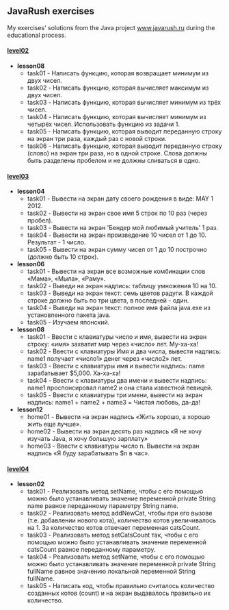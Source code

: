 ## JavaRush exercises

My exercises' solutions from the Java project www.javarush.ru during the educational process.

#### [level02](http://github.com/grint/JavaRush/tree/master/level02)
- **lesson08**
	- task01 - Написать функцию, которая возвращает минимум из двух чисел.
	- task02 - Написать функцию, которая вычисляет максимум из двух чисел.
	- task03 - Написать функцию, которая вычисляет минимум из трёх чисел.
	- task04 - Написать функцию, которая вычисляет минимум из четырёх чисел. Использовать функцию из задачи 1.
	- task05 - Написать функцию, которая выводит переданную строку на экран три раза, каждый раз с новой строки.
	- task06 - Написать функцию, которая выводит переданную строку (слово) на экран три раза, но в одной строке. Слова должны быть разделены пробелом и не должны сливаться в одно.

#### [level03](http://github.com/grint/JavaRush/tree/master/level03)
- **lesson04**
	- task01 - Вывести на экран дату своего рождения в виде: MAY 1 2012.
	- task02 - Вывести на экран свое имя 5 строк по 10 раз (через пробел).
	- task03 - Вывести на экран 'Бендер мой любимый учитель' 1 раз.
	- task04 - Вывести на экран произведение 10 чисел от 1 до 10. Результат - 1 число.
	- task05 - Вывести на экран сумму чисел от 1 до 10 построчно (должно быть 10 строк).
- **lesson06**
	- task01 - Вывести на экран все возможные комбинации слов «Мама», «Мыла», «Раму».
	- task02 - Выведи на экран надпись: таблицу умножения 10 на 10.
	- task03 - Выведи на экран текст: семь цветов радуги. В каждой строке должно быть по три цвета, в последней - один.
	- task04 - Выведи на экран текст: полное имя файла java.exe из установленного пакета java.
	- task05 - Изучаем японский.
- **lesson08**
	- task01 - Ввести с клавиатуры число и имя, вывести на экран строку: «имя» захватит мир через «число» лет. Му-ха-ха!
	- task02 - Ввести с клавиатуры Имя и два числа, вывести надпись: name1 получает «число1» денег через «число2» лет.
	- task03 - Ввести с клавиатуры имя и вывести надпись: name зарабатывает $5,000. Ха-ха-ха!
	- task04 - Ввести с клавиатуры два имени и вывести надпись: name1 проспонсировал name2 и она стала известной певицей.
	- task05 - Ввести с клавиатуры три имени, вывести на экран надпись: name1 + name2 + name3 = Чистая любовь, да-да!
- **lesson12**
	- home01 - Вывести на экран надпись «Жить хорошо, а хорошо жить еще лучше».
	- home02 - Вывести на экран десять раз надпись «Я не хочу изучать Java, я хочу большую зарплату»
	- home03 - Ввести с клавиатуры число n. Вывести на экран надпись «Я буду зарабатывать $n в час».

#### [level04](http://github.com/grint/JavaRush/tree/master/level4)
- **lesson02**
	- task01 - Реализовать метод setName, чтобы с его помощью можно было устанавливать значение переменной private String name равное переданному параметру String name.
	- task02 - Реализовать метод addNewCat, чтобы при его вызове (т.е. добавлении нового кота), количество котов увеличивалось на 1. За количество котов отвечает переменная catsCount.
	- task03 - Реализовать метод setCatsCount так, чтобы с его помощью можно было устанавливать значение переменной catsCount равное переданному параметру.
	- task04 - Реализовать метод setName, чтобы с его помощью можно было устанавливать значение переменной private String fullName равное значению локальной переменной String fullName.
	- task05 - Написать код, чтобы правильно считалось количество созданных котов (count) и на экран выдавалось правильно их количество.
